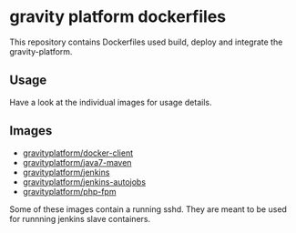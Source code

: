 # gravity platform dockerfiles

This repository contains Dockerfiles used build, deploy and integrate the
gravity-platform.

## Usage

Have a look at the individual images for usage details.

## Images

* [gravityplatform/docker-client](docker-client/)
* [gravityplatform/java7-maven](java7-maven/)
* [gravityplatform/jenkins](jenkins/)
* [gravityplatform/jenkins-autojobs](jenkins-autojobs/)
* [gravityplatform/php-fpm](php-fpm/)

Some of these images contain a running sshd. They are meant to be used for
runnning jenkins slave containers.

